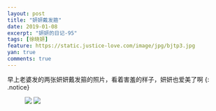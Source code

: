 ```yaml
---
layout: post
title: "妍妍戴发箍"
date: 2019-01-08
excerpt: "妍妍的日记-95"
tags: [徐晓妍]
feature: https://static.justice-love.com/image/jpg/bjtp3.jpg
yan: true
comments: true
---
```

早上老婆发的两张妍妍戴发箍的照片，看着害羞的样子，妍妍也爱美了啊
{: .notice}
<figure>
    <img src="{{ site.staticUrl }}/yanyan/image/dailetougu1.jpeg?imageslim&imageMogr2/auto-orient" />
    <img src="{{ site.staticUrl }}/yanyan/image/dailetougu2.jpeg?imageslim&imageMogr2/auto-orient" />
</figure>
